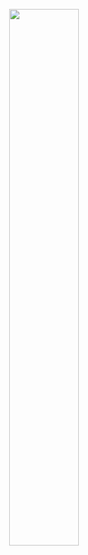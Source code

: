 <p align="center" dir="auto">
  <a href="https://github.com/shree256" rel="nofollow">
 <img width="49.5%" src="https://camo.githubusercontent.com/8f8e1dccaf950921599b24d5f589698c276d62d239aa305f1917c4c2d9c47869/68747470733a2f2f73747265616b2d73746174732e64656d6f6c61622e636f6d3f757365723d7368726565323536267468656d653d67727576626f7826686964655f626f726465723d74727565" data-canonical-src="https://streak-stats.demolab.com?user=shree256&amp;theme=gruvbox&amp;hide_border=true" style="max-width: 100%;">
  </a>
</p>
